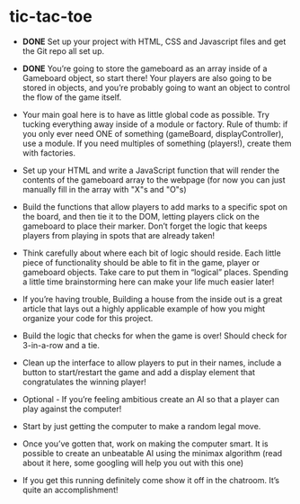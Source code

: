 # tic-tac-toe

* **DONE** Set up your project with HTML, CSS and Javascript files and get the Git repo all set up.

* **DONE** You’re going to store the gameboard as an array inside of a Gameboard object, so start there! Your players are also going to be stored in objects, and you’re probably going to want an object to control the flow of the game itself.

* Your main goal here is to have as little global code as possible. Try tucking everything away inside of a module or factory. Rule of thumb: if you only ever need ONE of something (gameBoard, displayController), use a module. If you need multiples of something (players!), create them with factories.
* Set up your HTML and write a JavaScript function that will render the contents of the gameboard array to the webpage (for now you can just manually fill in the array with "X"s and "O"s)

* Build the functions that allow players to add marks to a specific spot on the board, and then tie it to the DOM, letting players click on the gameboard to place their marker. Don’t forget the logic that keeps players from playing in spots that are already taken!

* Think carefully about where each bit of logic should reside. Each little piece of functionality should be able to fit in the game, player or gameboard objects. Take care to put them in “logical” places. Spending a little time brainstorming here can make your life much easier later!

* If you’re having trouble, Building a house from the inside out is a great article that lays out a highly applicable example of how you might organize your code for this project.

* Build the logic that checks for when the game is over! Should check for 3-in-a-row and a tie.

* Clean up the interface to allow players to put in their names, include a button to start/restart the game and add a display element that congratulates the winning player!

* Optional - If you’re feeling ambitious create an AI so that a player can play against the computer!

* Start by just getting the computer to make a random legal move.

* Once you’ve gotten that, work on making the computer smart. It is possible to create an unbeatable AI using the minimax algorithm (read about it here, some googling will help you out with this one)

* If you get this running definitely come show it off in the chatroom. It’s quite an accomplishment!